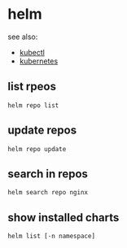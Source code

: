 # helm

see also:

- [kubectl](/man/kubectl)
- [kubernetes](/man/kubernetes)

## list rpeos

```
helm repo list
```

## update repos

```
helm repo update
```

## search in repos

```
helm search repo nginx
```

## show installed charts

```
helm list [-n namespace]
```
